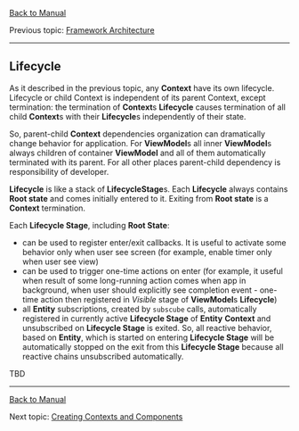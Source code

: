 [Back to Manual](../manual.md)

Previous topic: [Framework Architecture](architecture.md)

___

## Lifecycle

As it described in the previous topic, any **Context** have its own lifecycle. Lifecycle or child Context is independent
of its parent Context, except termination: the termination of **Context**s **Lifecycle** causes termination of all
child **Context**s with their **Lifecycle**s independently of their state.

So, parent-child **Context** dependencies organization can dramatically change behavior for application. For
**ViewModel**s all inner **ViewModel**s always children of container **ViewModel** and all of them automatically
terminated with its parent. For all other places parent-child dependency is responsibility of developer.

**Lifecycle** is like a stack of **LifecycleStage**s. Each **Lifecycle** always contains **Root state** and comes
initially entered to it. Exiting from **Root state** is a **Context** termination.

Each **Lifecycle Stage**, including **Root State**:
- can be used to register enter/exit callbacks. It is useful to activate some behavior only when user see screen (for example, enable timer only when user see view)
- can be used to trigger one-time actions on enter (for example, it useful when result of some long-running action comes when app in background, when user should explicitly see completion event - one-time action then registered in *Visible* stage of **ViewModel**s **Lifecycle**)
- all **Entity** subscriptions, created by ```subscube``` calls, automatically registered in currently active **Lifecycle Stage** of **Entity** **Context** and unsubscribed on **Lifecycle Stage** is exited. So, all reactive behavior, based on **Entity**, which is started on entering **Lifecycle Stage** will be automatically stopped on the exit from this **Lifecycle Stage** because all reactive chains unsubscribed automatically. 

TBD
___

[Back to Manual](../manual.md)

Next topic: [Creating Contexts and Components](components.md)